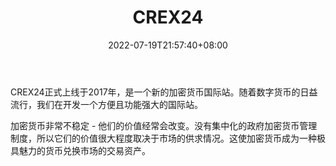 ﻿---
weight: 
title: "CREX24"
description: "CREX24正式上线于2017年，是一个新的加密货币国际站。随着数字货币的日益流行，我们在开发一个方便且功能强大的国际站。"
date: 2022-07-19T21:57:40+08:00
lastmod: 2022-07-19T16:45:40+08:00
draft: false
authors: ["june"]
featuredImage: "208.png"
tags: ["交易所","CREX24"]
categories: ["navigation"]
navigation: ["交易所"]
lightgallery: true
toc: true
pinned: false
recommend: false
recommend1: false
---
CREX24正式上线于2017年，是一个新的加密货币国际站。随着数字货币的日益流行，我们在开发一个方便且功能强大的国际站。

加密货币非常不稳定 - 他们的价值经常会改变。没有集中化的政府加密货币管理制度，所以它们的价值很大程度取决于市场的供求情况。这使加密货币成为一种极具魅力的货币兑换市场的交易资产。
